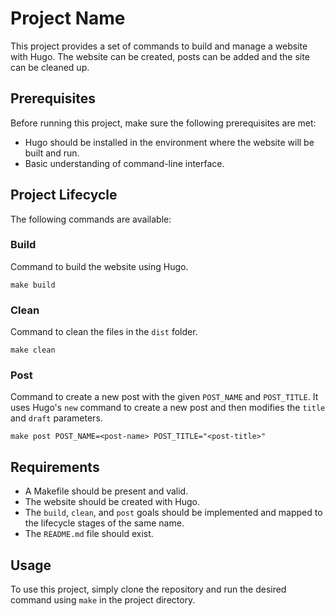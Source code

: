 # Project Name

This project provides a set of commands to build and manage a website with Hugo. The website can be created, posts can be added and the site can be cleaned up.

## Prerequisites

Before running this project, make sure the following prerequisites are met:
- Hugo should be installed in the environment where the website will be built and run.
- Basic understanding of command-line interface.

## Project Lifecycle

The following commands are available:

### Build
Command to build the website using Hugo.

```
make build
```

### Clean
Command to clean the files in the `dist` folder.

```
make clean
```

### Post
Command to create a new post with the given `POST_NAME` and `POST_TITLE`. It uses Hugo's `new` command to create a new post and then modifies the `title` and `draft` parameters.

```
make post POST_NAME=<post-name> POST_TITLE="<post-title>"
```

## Requirements

- A Makefile should be present and valid.
- The website should be created with Hugo.
- The `build`, `clean`, and `post` goals should be implemented and mapped to the lifecycle stages of the same name.
- The `README.md` file should exist.

## Usage
To use this project, simply clone the repository and run the desired command using `make` in the project directory.